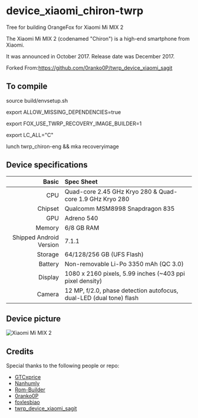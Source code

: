 # device_xiaomi_chiron-twrp

Tree for building OrangeFox for Xiaomi Mi MIX 2

The Xiaomi Mi MIX 2 (codenamed "Chiron") is a high-end smartphone from Xiaomi.

It was announced in October 2017. Release date was December 2017.

Forked From:https://github.com/0ranko0P/twrp_device_xiaomi_sagit

## To compile

source build/envsetup.sh

export ALLOW_MISSING_DEPENDENCIES=true

export FOX_USE_TWRP_RECOVERY_IMAGE_BUILDER=1

export LC_ALL="C"

lunch twrp_chiron-eng && mka recoveryimage

## Device specifications

| Basic                   | Spec Sheet                                                          |
| -----------------------:|:------------------------------------------------------------------- |
| CPU                     | Quad-core 2.45 GHz Kryo 280 & Quad-core 1.9 GHz Kryo 280            |
| Chipset                 | Qualcomm MSM8998 Snapdragon 835                                     |
| GPU                     | Adreno 540                                                          |
| Memory                  | 6/8 GB RAM                                                          |
| Shipped Android Version | 7.1.1                                                               |
| Storage                 | 64/128/256 GB (UFS Flash)                                           |
| Battery                 | Non-removable Li-Po 3350 mAh (QC 3.0)                               |
| Display                 | 1080 x 2160 pixels, 5.99 inches (~403 ppi pixel density)            |
| Camera                  | 12 MP, f/2.0, phase detection autofocus, dual-LED (dual tone) flash |

## Device picture

![Xiaomi Mi MIX 2](https://i8.mifile.cn/a1/pms_1505401464.03824312!560x560.jpg "Xiaomi Mi MIX 2 in black")

## Credits

Special thanks to the following people or repo:

- [GTCxprice](https://github.com/GTCxprice)
- [Nanhumly](https://github.com/Nanhumly)
- [Rom-Builder](https://github.com/Rom-Builder)
- [0ranko0P](https://github.com/0ranko0P)
- [foxlesbiao](https://github.com/foxlesbiao)
- [twrp_device_xiaomi_sagit](https://github.com/0ranko0P/twrp_device_xiaomi_sagit)
